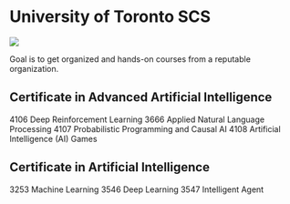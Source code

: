 # University of Toronto SCS
![](https://learn.utoronto.ca/themes/custom/de_theme/logo.svg)

Goal is to get organized and hands-on courses from a reputable organization.

## Certificate in Advanced Artificial Intelligence
4106 Deep Reinforcement Learning
3666 Applied Natural Language Processing
4107 Probabilistic Programming and Causal AI
4108 Artificial Intelligence (AI) Games

## Certificate in Artificial Intelligence
3253 Machine Learning
3546 Deep Learning
3547 Intelligent Agent
